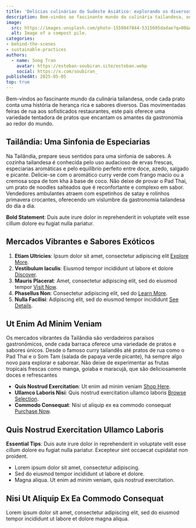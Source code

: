 ```yaml
---
title: 'Delícias culinárias do Sudeste Asiático: explorando os diversos e deliciosos cenários gastronômicos da Tailândia'
description: Bem-vindos ao fascinante mundo da culinária tailandesa, onde cada prato conta uma história de herança rica e sabores diversos.
image:
  src: https://images.unsplash.com/photo-1559847844-5315695dadae?q=80&w=987&auto=format&fit=crop&ixlib=rb-4.0.3&ixid=M3wxMjA3fDB8MHxwaG90by1wYWdlfHx8fGVufDB8fHx8fA%3D%3D
  alt: Image of a compost pile.
categories:
- behind-the-scenes
- sustainable-practices
authors:
  - name: Song Tran
    avatar: https://esteban-soubiran.site/esteban.webp
    social: https://x.com/soubiran_
publishedAt: 2025-05-05
top: true
---
```


Bem-vindos ao fascinante mundo da culinária tailandesa, onde cada prato conta uma história de herança rica e sabores diversos. Das movimentadas feiras de rua aos sofisticados restaurantes, este país oferece uma variedade tentadora de pratos que encantam os amantes da gastronomia ao redor do mundo.

## Tailândia: Uma Sinfonia de Especiarias

Na Tailândia, prepare seus sentidos para uma sinfonia de sabores. A cozinha tailandesa é conhecida pelo uso audacioso de ervas frescas, especiarias aromáticas e pelo equilíbrio perfeito entre doce, azedo, salgado e picante. Delicie-se com o aromático curry verde com frango macio ou a cremosa sopa de tom kha à base de coco. Não deixe de provar o Pad Thai, um prato de noodles salteados que é reconfortante e complexo em sabor. Vendedores ambulantes atraem com espetinhos de satay e rolinhos primavera crocantes, oferecendo um vislumbre da gastronomia tailandesa do dia a dia.

**Bold Statement**: Duis aute irure dolor in reprehenderit in voluptate velit esse cillum dolore eu fugiat nulla pariatur.

## Mercados Vibrantes e Sabores Exóticos

1. **Etiam Ultricies**: Ipsum dolor sit amet, consectetur adipiscing elit [Explore More](http://www.example.com).
2. **Vestibulum Iaculis**: Eiusmod tempor incididunt ut labore et dolore [Discover](http://www.example.com).
3. **Mauris Placerat**: Amet, consectetur adipiscing elit, sed do eiusmod tempor [Visit Now](http://www.example.com).
4. **Phasellus Non**: Consectetur adipiscing elit, sed do [Learn More](http://www.example.com).
5. **Nulla Facilisi**: Adipiscing elit, sed do eiusmod tempor incididunt [See Details](http://www.example.com).

## Ut Enim Ad Minim Veniam

Os mercados vibrantes da Tailândia são verdadeiros paraísos gastronômicos, onde cada barraca oferece uma variedade de pratos e sabores únicos. Desde o famoso curry tailandês até pratos de rua como o Pad Thai e o Som Tam (salada de papaya verde picante), há sempre algo novo para explorar e saborear. Não deixe de experimentar as frutas tropicais frescas como manga, goiaba e maracujá, que são deliciosamente doces e refrescantes

- **Quis Nostrud Exercitation**: Ut enim ad minim veniam [Shop Here](http://www.example.com).
- **Ullamco Laboris Nisi**: Quis nostrud exercitation ullamco laboris [Browse Selection](http://www.example.com).
- **Commodo Consequat**: Nisi ut aliquip ex ea commodo consequat [Purchase Now](http://www.example.com).

## Quis Nostrud Exercitation Ullamco Laboris

**Essential Tips**: Duis aute irure dolor in reprehenderit in voluptate velit esse cillum dolore eu fugiat nulla pariatur. Excepteur sint occaecat cupidatat non proident.

- Lorem ipsum dolor sit amet, consectetur adipiscing.
- Sed do eiusmod tempor incididunt ut labore et dolore.
- Magna aliqua. Ut enim ad minim veniam, quis nostrud exercitation.

## Nisi Ut Aliquip Ex Ea Commodo Consequat

Lorem ipsum dolor sit amet, consectetur adipiscing elit, sed do eiusmod tempor incididunt ut labore et dolore magna aliqua.
